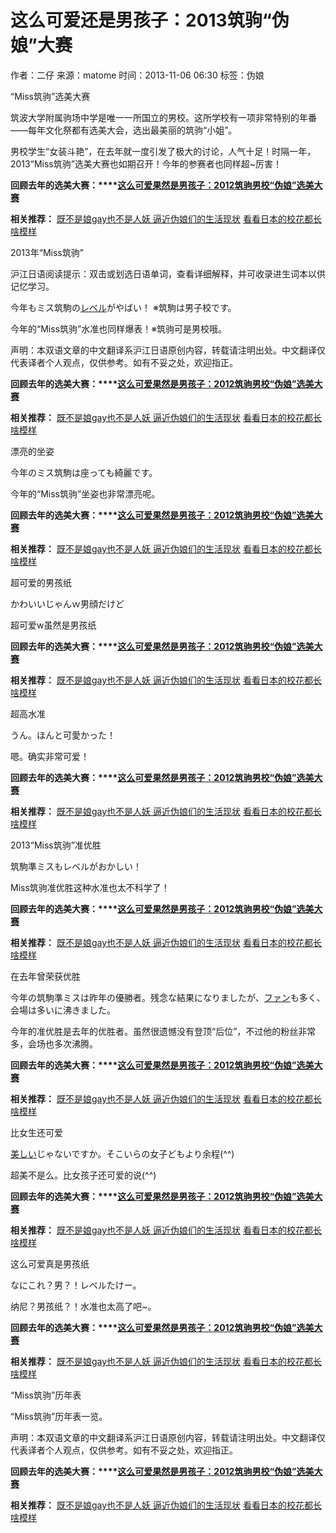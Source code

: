 # 这么可爱还是男孩子：2013筑驹“伪娘”大赛

作者：二仔
来源：matome
时间：2013-11-06 06:30
标签：伪娘

“Miss筑驹”选美大赛

筑波大学附属驹场中学是唯一一所国立的男校。这所学校有一项非常特别的年番——每年文化祭都有选美大会，选出最美丽的筑驹“小姐”。

男校学生“女装斗艳”，在去年就一度引发了极大的讨论，人气十足！时隔一年，2013“Miss筑驹”选美大赛也如期召开！今年的参赛者也同样超~厉害！

**回顾去年的选美大赛：****[这么可爱果然是男孩子：2012筑驹男校“伪娘”选美大赛](//jp.hjenglish.com/new/p432648/)**

**相关推荐：** [既不是娘gay也不是人妖 逼近伪娘们的生活现状](//jp.hjenglish.com/new/p404847/) [看看日本的校花都长啥模样](//jp.hjenglish.com/new/p62323/)

2013年“Miss筑驹”

沪江日语阅读提示：双击或划选日语单词，查看详细解释，并可收录进生词本以供记忆学习。

今年もミス筑駒の[レベル](//dict.hjenglish.com/jp/w/レベル)がやばい！ ※筑駒は男子校です。

今年的“Miss筑驹”水准也同样爆表！※筑驹可是男校哦。

声明：本双语文章的中文翻译系沪江日语原创内容，转载请注明出处。中文翻译仅代表译者个人观点，仅供参考。如有不妥之处，欢迎指正。

**回顾去年的选美大赛：****[这么可爱果然是男孩子：2012筑驹男校“伪娘”选美大赛](//jp.hjenglish.com/new/p432648/)**

**相关推荐：** [既不是娘gay也不是人妖 逼近伪娘们的生活现状](//jp.hjenglish.com/new/p404847/) [看看日本的校花都长啥模样](//jp.hjenglish.com/new/p62323/)

漂亮的坐姿

今年のミス筑駒は座っても綺麗です。

今年的“Miss筑驹”坐姿也非常漂亮呢。

**回顾去年的选美大赛：****[这么可爱果然是男孩子：2012筑驹男校“伪娘”选美大赛](//jp.hjenglish.com/new/p432648/)**

**相关推荐：** [既不是娘gay也不是人妖 逼近伪娘们的生活现状](//jp.hjenglish.com/new/p404847/) [看看日本的校花都长啥模样](//jp.hjenglish.com/new/p62323/)

超可爱的男孩纸

かわいいじゃんｗ男顔だけど

超可爱w虽然是男孩纸

**回顾去年的选美大赛：****[这么可爱果然是男孩子：2012筑驹男校“伪娘”选美大赛](//jp.hjenglish.com/new/p432648/)**

**相关推荐：** [既不是娘gay也不是人妖 逼近伪娘们的生活现状](//jp.hjenglish.com/new/p404847/) [看看日本的校花都长啥模样](//jp.hjenglish.com/new/p62323/)

超高水准

うん。ほんと可愛かった！

嗯。确实非常可爱！

**回顾去年的选美大赛：****[这么可爱果然是男孩子：2012筑驹男校“伪娘”选美大赛](//jp.hjenglish.com/new/p432648/)**

**相关推荐：** [既不是娘gay也不是人妖 逼近伪娘们的生活现状](//jp.hjenglish.com/new/p404847/) [看看日本的校花都长啥模样](//jp.hjenglish.com/new/p62323/)

2013“Miss筑驹”准优胜

筑駒準ミスもレベルがおかしい！

Miss筑驹准优胜这种水准也太不科学了！

**回顾去年的选美大赛：****[这么可爱果然是男孩子：2012筑驹男校“伪娘”选美大赛](//jp.hjenglish.com/new/p432648/)**

**相关推荐：** [既不是娘gay也不是人妖 逼近伪娘们的生活现状](//jp.hjenglish.com/new/p404847/) [看看日本的校花都长啥模样](//jp.hjenglish.com/new/p62323/)

在去年曾荣获优胜

今年の筑駒準ミスは昨年の優勝者。残念な結果になりましたが、[ファン](//dict.hjenglish.com/jp/w/ファン)も多く、会場は多いに沸きました。

今年的准优胜是去年的优胜者。虽然很遗憾没有登顶“后位”，不过他的粉丝非常多，会场也多次沸腾。

**回顾去年的选美大赛：****[这么可爱果然是男孩子：2012筑驹男校“伪娘”选美大赛](//jp.hjenglish.com/new/p432648/)**

**相关推荐：** [既不是娘gay也不是人妖 逼近伪娘们的生活现状](//jp.hjenglish.com/new/p404847/) [看看日本的校花都长啥模样](//jp.hjenglish.com/new/p62323/)

比女生还可爱

[美しい](//dict.hjenglish.com/jp/w/美しい)じゃないですか。そこいらの女子どもより余程(^^)

超美不是么。比女孩子还可爱的说(^^)

**回顾去年的选美大赛：****[这么可爱果然是男孩子：2012筑驹男校“伪娘”选美大赛](//jp.hjenglish.com/new/p432648/)**

**相关推荐：** [既不是娘gay也不是人妖 逼近伪娘们的生活现状](//jp.hjenglish.com/new/p404847/) [看看日本的校花都长啥模样](//jp.hjenglish.com/new/p62323/)

这么可爱真是男孩纸

なにこれ？男？！レベルたけー。

纳尼？男孩纸？！水准也太高了吧~。

**回顾去年的选美大赛：****[这么可爱果然是男孩子：2012筑驹男校“伪娘”选美大赛](//jp.hjenglish.com/new/p432648/)**

**相关推荐：** [既不是娘gay也不是人妖 逼近伪娘们的生活现状](//jp.hjenglish.com/new/p404847/) [看看日本的校花都长啥模样](//jp.hjenglish.com/new/p62323/)

“Miss筑驹”历年表

“Miss筑驹”历年表一览。

声明：本双语文章的中文翻译系沪江日语原创内容，转载请注明出处。中文翻译仅代表译者个人观点，仅供参考。如有不妥之处，欢迎指正。

**回顾去年的选美大赛：****[这么可爱果然是男孩子：2012筑驹男校“伪娘”选美大赛](//jp.hjenglish.com/new/p432648/)**

**相关推荐：** [既不是娘gay也不是人妖 逼近伪娘们的生活现状](//jp.hjenglish.com/new/p404847/) [看看日本的校花都长啥模样](//jp.hjenglish.com/new/p62323/)
